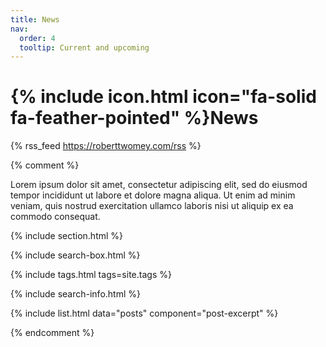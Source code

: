 ```yaml
---
title: News
nav:
  order: 4
  tooltip: Current and upcoming
---
```


# {% include icon.html icon="fa-solid fa-feather-pointed" %}News

{% rss_feed https://roberttwomey.com/rss %}

{% comment %}

Lorem ipsum dolor sit amet, consectetur adipiscing elit, sed do eiusmod tempor incididunt ut labore et dolore magna aliqua.
Ut enim ad minim veniam, quis nostrud exercitation ullamco laboris nisi ut aliquip ex ea commodo consequat.

{% include section.html %}

{% include search-box.html %}

{% include tags.html tags=site.tags %}

{% include search-info.html %}

{% include list.html data="posts" component="post-excerpt" %}

{% endcomment %}